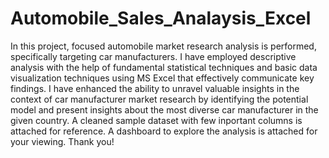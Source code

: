 # Automobile_Sales_Analaysis_Excel
In this project, focused automobile market research analysis is performed, specifically targeting car manufacturers. I have employed descriptive analysis with the help of fundamental statistical techniques and basic data visualization techniques using MS Excel that effectively communicate key findings. I have enhanced the ability to unravel valuable insights in the context of car manufacturer market research by identifying the potential model and present insights about the most diverse car manufacturer in the given country.
A cleaned sample dataset with few inportant columns is attached for reference.
A dashboard to explore the analysis is attached for your viewing.
Thank you!
